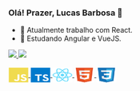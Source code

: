 ### Olá! Prazer, Lucas Barbosa 👋

- 🔭 Atualmente trabalho com React.
- 🌱 Estudando Angular e VueJS.
<link rel="stylesheet" href="https://cdn.jsdelivr.net/gh/devicons/devicon@v2.15.1/devicon.min.css"> 
<div>
  <a href="https://github.com/lucasbarbosa1">
  <img height="180em" src="https://github-readme-stats.vercel.app/api?username=lucasbarbosa1&show_icons=true&theme=tokyonight&include_all_commits=true&count_private=true"/>
  <img height="180em" src="https://github-readme-stats.vercel.app/api/top-langs/?username=lucasbarbosa1&layout=compact&langs_count=7&theme=tokyonight"/>
</div>
  
<div style="display: inline_block"><br>
  <img align="center" alt="Lucas-JS" height="30" width="40" src="https://raw.githubusercontent.com/devicons/devicon/master/icons/javascript/javascript-plain.svg">
  <img align="center" alt="Lucas-Ts" height="30" width="40" src="https://raw.githubusercontent.com/devicons/devicon/master/icons/typescript/typescript-plain.svg">
  <img align="center" alt="Lucas-React" height="30" width="40" src="https://raw.githubusercontent.com/devicons/devicon/master/icons/react/react-original.svg">
  <img align="center" alt="Lucas-HTML" height="30" width="40" src="https://raw.githubusercontent.com/devicons/devicon/master/icons/html5/html5-original.svg">
  <i class="devicon-php-plain colored"></i>       
  <img align="center" alt="Lucas-CSS" height="30" width="40" src="https://raw.githubusercontent.com/devicons/devicon/master/icons/css3/css3-original.svg">
</div>


